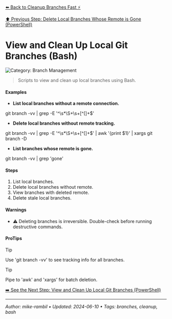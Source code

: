 [⬅️ Back to Cleanup Branches Fast ⚡](./cleanup-branches-fast.md)

[⬆️ Previous Step: Delete Local Branches Whose Remote is Gone (PowerShell)](./delete-local-branches-whose-remote-is-gone-powershell.md)

# View and Clean Up Local Git Branches (Bash)


![Category: Branch Management](https://img.shields.io/badge/Category-Branch%20Management-blue)
> Scripts to view and clean up local branches using Bash.


#### Examples
- **List local branches without a remote connection.**

git branch -vv | grep -E '^\s*\S+\s+[^\[]+$'
- **Delete local branches without remote tracking.**

git branch -vv | grep -E '^\s*\S+\s+[^\[]+$' | awk '{print $1}' | xargs git branch -D
- **List branches whose remote is gone.**

git branch -vv | grep 'gone'


#### Steps
1. List local branches.
2. Delete local branches without remote.
3. View branches with deleted remote.
4. Delete stale local branches.


#### Warnings
- ⚠️ Deleting branches is irreversible. Double-check before running destructive commands.


#### ProTips
> [!TIP]
> Use 'git branch -vv' to see tracking info for all branches.

> [!TIP]
> Pipe to 'awk' and 'xargs' for batch deletion.



[➡️ See the Next Step: View and Clean Up Local Git Branches (PowerShell)](./view-and-clean-up-local-git-branches-powershell.md)

---

_Author: mike-rambil • Updated: 2024-06-10 • Tags: branches, cleanup, bash_
